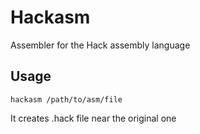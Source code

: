 # Hackasm

Assembler for the Hack assembly language

## Usage

```
hackasm /path/to/asm/file
```

It creates .hack file near the original one